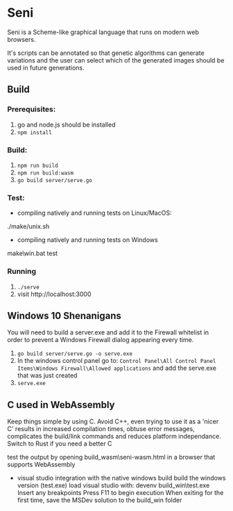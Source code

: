 # Seni

Seni is a Scheme-like graphical language that runs on modern web browsers.

It's scripts can be annotated so that genetic algorithms can generate variations and the user can select which of the generated images should be used in future generations.

## Build

### Prerequisites:

1. go and node.js should be installed
2. `npm install`

### Build:

1. `npm run build`
2. `npm run build:wasm`
3. `go build server/serve.go`

### Test:

* compiling natively and running tests on Linux/MacOS:

./make/unix.sh

* compiling natively and running tests on Windows

make\win.bat test


### Running

1. `./serve`
2. visit http://localhost:3000

## Windows 10 Shenanigans

You will need to build a server.exe and add it to the Firewall whitelist in order to prevent a Windows Firewall dialog appearing every time.

1. `go build server/serve.go -o serve.exe`
2. In the windows control panel go to:
   `Control Panel\All Control Panel Items\Windows Firewall\Allowed applications`
   and add the serve.exe that was just created
3. `serve.exe`

## C used in WebAssembly

Keep things simple by using C.
Avoid C++, even trying to use it as a 'nicer C' results in increased compilation times, obtuse error messages, complicates the build/link commands and reduces platform independance.
Switch to Rust if you need a better C

test the output by opening build_wasm\seni-wasm.html in a browser that supports WebAssembly

* visual studio integration with the native windows build
  build the windows version (test.exe)
  load visual studio with: devenv build_win\test.exe
  Insert any breakpoints
  Press F11 to begin execution
  When exiting for the first time, save the MSDev solution to the build_win folder


